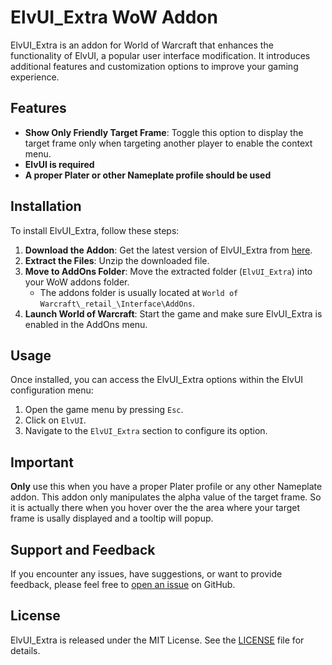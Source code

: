 # ElvUI_Extra WoW Addon

ElvUI_Extra is an addon for World of Warcraft that enhances the functionality of ElvUI, a popular user interface modification. It introduces additional features and customization options to improve your gaming experience.

## Features

- **Show Only Friendly Target Frame**: Toggle this option to display the target frame only when targeting another player to enable the context menu.
- **ElvUI is required**
- **A proper Plater or other Nameplate profile should be used**

## Installation

To install ElvUI_Extra, follow these steps:

1. **Download the Addon**: Get the latest version of ElvUI_Extra from [here](https://github.com/Weischbier/elvui_extra/releases/tag/release).
2. **Extract the Files**: Unzip the downloaded file.
3. **Move to AddOns Folder**: Move the extracted folder (`ElvUI_Extra`) into your WoW addons folder.
   - The addons folder is usually located at `World of Warcraft\_retail_\Interface\AddOns`.
4. **Launch World of Warcraft**: Start the game and make sure ElvUI_Extra is enabled in the AddOns menu.

## Usage

Once installed, you can access the ElvUI_Extra options within the ElvUI configuration menu:

1. Open the game menu by pressing `Esc`.
2. Click on `ElvUI`.
3. Navigate to the `ElvUI_Extra` section to configure its option.

## Important

**Only** use this when you have a proper Plater profile or any other Nameplate addon.
This addon only manipulates the alpha value of the target frame. So it is actually there when you hover over the the area where your target frame is usally displayed and a tooltip will popup.

## Support and Feedback

If you encounter any issues, have suggestions, or want to provide feedback, please feel free to [open an issue](#) on GitHub.

## License

ElvUI_Extra is released under the MIT License. See the [LICENSE](LICENSE) file for details.

